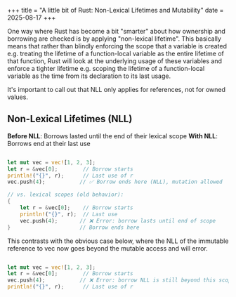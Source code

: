 +++
title = "A little bit of Rust: Non-Lexical Lifetimes and Mutability"
date = 2025-08-17
+++

One way where Rust has become a bit "smarter" about how ownership and borrowing are checked is by applying "non-lexical lifetime". This basically means that rather than blindly enforcing the scope that a variable is created e.g. treating the lifetime of a function-local variable as the entire lifetime of that function, Rust will look at the underlying usage of these variables and enforce a tighter lifetime e.g. scoping the lifetime of a function-local variable as the time from its declaration to its last usage.

It's important to call out that NLL only applies for references, not for owned values. 

## Non-Lexical Lifetimes (NLL)

**Before NLL**: Borrows lasted until the end of their lexical scope
**With NLL**: Borrows end at their last use

```rust

let mut vec = vec![1, 2, 3];
let r = &vec[0];        // Borrow starts
println!("{}", r);      // Last use of r
vec.push(4);           // ✅ Borrow ends here (NLL), mutation allowed

// vs. lexical scopes (old behavior):
{
    let r = &vec[0];    // Borrow starts
    println!("{}", r);  // Last use
    vec.push(4);       // ❌ Error: borrow lasts until end of scope
}                      // Borrow ends here
```

This contrasts with the obvious case below, where the NLL of the immutable reference to vec now goes beyond the mutable access and will error.

```rust

let mut vec = vec![1, 2, 3];
let r = &vec[0];        // Borrow starts
vec.push(4);           // ❌ Error: borrow NLL is still beyond this scope.
println!("{}", r);      // Last use of r
```